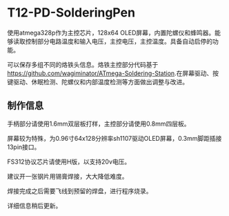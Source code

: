 # T12-PD-SolderingPen

使用atmega328p作为主控芯片，128x64 OLED屏幕，内置陀螺仪和蜂鸣器。能够读取控制部分电路温度和输入电压，主控电压，主控温度。具备自动启停的功能。

可以保存多组不同的烙铁头信息。烙铁主控部分代码基于<https://github.com/wagiminator/ATmega-Soldering-Station>.在屏幕驱动、按键驱动、休眠检测、陀螺仪和内部温度检测等方面做出调整与改进。

## 制作信息

手柄部分请使用1.6mm双层板打样，主控部分请使用0.8mm四层板。

屏幕较为特殊，为0.96寸64x128分辨率sh1107驱动OLED屏幕，0.3mm脚距插接13pin接口。

FS312协议芯片请使用H版，以支持20v电压。

建议开一张钢片用锡膏焊接，大大降低难度。

焊接完成之后需要飞线到预留的焊盘，进行程序烧录。

详细信息稍后更新。

